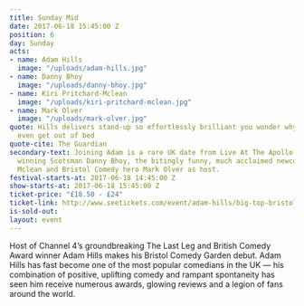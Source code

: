 ```yaml
---
title: Sunday Mid
date: 2017-06-18 15:45:00 Z
position: 6
day: Sunday
acts:
- name: Adam Hills
  image: "/uploads/adam-hills.jpg"
- name: Danny Bhoy
  image: "/uploads/danny-bhoy.jpg"
- name: Kiri Pritchard-Mclean
  image: "/uploads/kiri-pritchard-mclean.jpg"
- name: Mark Olver
  image: "/uploads/mark-olver.jpg"
quote: Hills delivers stand-up so effortlessly brilliant you wonder why some comedians
  even get out of bed
quote-cite: The Guardian
secondary-text: Joining Adam is a rare UK date from Live At The Apollo star and multi-award
  winning Scotsman Danny Bhoy, the bitingly funny, much acclaimed newcomer Kiri Pritchard
  Mclean and Bristol Comedy hero Mark Olver as host.
festival-starts-at: 2017-06-18 14:45:00 Z
show-starts-at: 2017-06-18 15:45:00 Z
ticket-price: "£18.50 - £24"
ticket-link: http://www.seetickets.com/event/adam-hills/big-top-bristol-comedy-garden/1079626/
is-sold-out: 
layout: event
---
```


Host of Channel 4’s groundbreaking The Last Leg and British Comedy Award winner Adam Hills makes his Bristol Comedy Garden debut. Adam Hills has fast become one of the most popular comedians in the UK — his combination of positive, uplifting comedy and rampant spontaneity has seen him receive numerous awards, glowing reviews and a legion of fans around the world.  